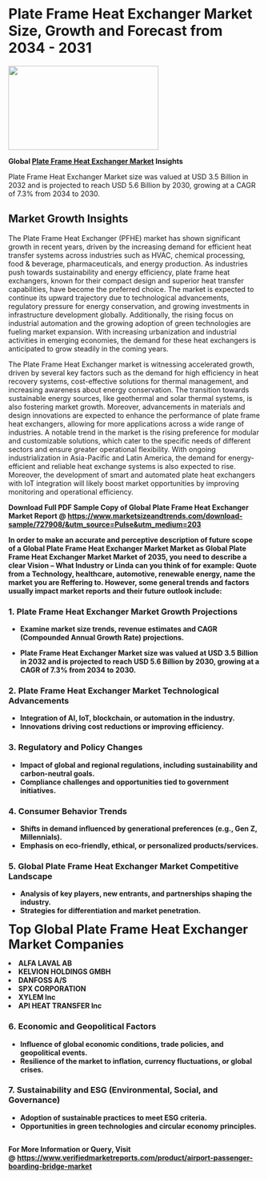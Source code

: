 <H1>Plate Frame Heat Exchanger Market Size, Growth and Forecast from 2034 - 2031</H1><img class="aligncenter size-medium wp-image-584254" src="https://thirdeyenews.in/wp-content/uploads/2034/09/Global-Market-Research-300x168.jpeg" alt="" width="300" height="168" /><p><strong>Global&nbsp;<a href="https://www.marketsizeandtrends.com/download-sample/727908/&amp;utm_source=Pulse&amp;utm_medium=203">Plate Frame Heat Exchanger Market</a> Insights</strong></p><p>Plate Frame Heat Exchanger Market size was valued at USD 3.5 Billion in 2032 and is projected to reach USD 5.6 Billion by 2030, growing at a CAGR of 7.3% from 2034 to 2030.</p><p><h2>Market Growth Insights</h2> <p>The Plate Frame Heat Exchanger (PFHE) market has shown significant growth in recent years, driven by the increasing demand for efficient heat transfer systems across industries such as HVAC, chemical processing, food & beverage, pharmaceuticals, and energy production. As industries push towards sustainability and energy efficiency, plate frame heat exchangers, known for their compact design and superior heat transfer capabilities, have become the preferred choice. The market is expected to continue its upward trajectory due to technological advancements, regulatory pressure for energy conservation, and growing investments in infrastructure development globally. Additionally, the rising focus on industrial automation and the growing adoption of green technologies are fueling market expansion. With increasing urbanization and industrial activities in emerging economies, the demand for these heat exchangers is anticipated to grow steadily in the coming years. <strong></strong></p> <p>The Plate Frame Heat Exchanger market is witnessing accelerated growth, driven by several key factors such as the demand for high efficiency in heat recovery systems, cost-effective solutions for thermal management, and increasing awareness about energy conservation. The transition towards sustainable energy sources, like geothermal and solar thermal systems, is also fostering market growth. Moreover, advancements in materials and design innovations are expected to enhance the performance of plate frame heat exchangers, allowing for more applications across a wide range of industries. A notable trend in the market is the rising preference for modular and customizable solutions, which cater to the specific needs of different sectors and ensure greater operational flexibility. With ongoing industrialization in Asia-Pacific and Latin America, the demand for energy-efficient and reliable heat exchange systems is also expected to rise. Moreover, the development of smart and automated plate heat exchangers with IoT integration will likely boost market opportunities by improving monitoring and operational efficiency. <strong></p><p><span class=""><strong>Download Full PDF Sample Copy of Global Plate Frame Heat Exchanger Market Report</strong> @ <a href="https://www.marketsizeandtrends.com/download-sample/727908/&amp;utm_source=Pulse&amp;utm_medium=203" target="_blank">https://www.marketsizeandtrends.com/download-sample/727908/&amp;utm_source=Pulse&amp;utm_medium=203</a></span></p><p>In order to make an accurate and perceptive description of future scope of a Global&nbsp;Plate Frame Heat Exchanger Market Market as Global&nbsp;Plate Frame Heat Exchanger Market Market of 2035, you need to describe a clear Vision &ndash; What Industry or Linda can you think of for example: Quote from a Technology, healthcare, automotive, renewable energy, name the market you are Reffering to. However, some general trends and factors usually impact market reports and their future outlook include:</p><h3>1.&nbsp;<strong>Plate Frame Heat Exchanger Market Growth Projections</strong></h3><ul><li>Examine market size trends, revenue estimates and CAGR (Compounded Annual Growth Rate) projections.</li><li><p>Plate Frame Heat Exchanger Market size was valued at USD 3.5 Billion in 2032 and is projected to reach USD 5.6 Billion by 2030, growing at a CAGR of 7.3% from 2034 to 2030.</p></li></ul><h3>2.&nbsp;<strong>Plate Frame Heat Exchanger Market Technological Advancements</strong></h3><ul><li>Integration of AI, IoT, blockchain, or automation in the industry.</li><li>Innovations driving cost reductions or improving efficiency.</li></ul><h3>3.&nbsp;<strong>Regulatory and Policy Changes</strong></h3><ul><li>Impact of global and regional regulations, including sustainability and carbon-neutral goals.</li><li>Compliance challenges and opportunities tied to government initiatives.</li></ul><h3>4.&nbsp;<strong>Consumer Behavior Trends</strong></h3><ul><li>Shifts in demand influenced by generational preferences (e.g., Gen Z, Millennials).</li><li>Emphasis on eco-friendly, ethical, or personalized products/services.</li></ul><h3>5.&nbsp;<strong>Global Plate Frame Heat Exchanger Market Competitive Landscape</strong></h3><ul><li>Analysis of key players, new entrants, and partnerships shaping the industry.</li><li>Strategies for differentiation and market penetration.</li></ul><p data-pm-slice="1 1 []"><span style="color: inherit; font-family: inherit; font-size: 25px;">Top Global Plate Frame Heat Exchanger Market Companies</span></p><div class="" data-test-id=""><p><li>ALFA LAVAL AB</li><li> KELVION HOLDINGS GMBH</li><li> DANFOSS A/S</li><li> SPX CORPORATION</li><li> XYLEM Inc</li><li> API HEAT TRANSFER Inc</li></p></div><h3>6.&nbsp;<strong>Economic and Geopolitical Factors</strong></h3><ul><li>Influence of global economic conditions, trade policies, and geopolitical events.</li><li>Resilience of the market to inflation, currency fluctuations, or global crises.</li></ul><h3>7.&nbsp;<strong>Sustainability and ESG (Environmental, Social, and Governance)</strong></h3><ul><li>Adoption of sustainable practices to meet ESG criteria.</li><li>Opportunities in green technologies and circular economy principles.</li></ul><h2><strong style="font-size: 14px;">For More Information or Query, Visit @&nbsp;</strong><a style="background-color: #ffffff; font-size: 14px;" href="https://www.marketsizeandtrends.com/report/plate-frame-heat-exchanger-market/" target="_blank">https://www.verifiedmarketreports.com/product/airport-passenger-boarding-bridge-market</a></h2>

